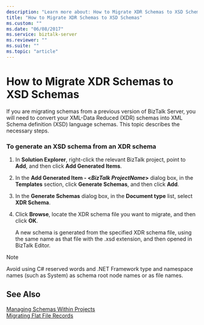 ```yaml
---
description: "Learn more about: How to Migrate XDR Schemas to XSD Schemas"
title: "How to Migrate XDR Schemas to XSD Schemas"
ms.custom: ""
ms.date: "06/08/2017"
ms.service: biztalk-server
ms.reviewer: ""
ms.suite: ""
ms.topic: "article"
---
```

# How to Migrate XDR Schemas to XSD Schemas
If you are migrating schemas from a previous version of BizTalk Server, you will need to convert your XML-Data Reduced (XDR) schemas into XML Schema definition (XSD) language schemas. This topic describes the necessary steps.  
  
### To generate an XSD schema from an XDR schema  
  
1.  In **Solution Explorer**, right-click the relevant BizTalk project, point to **Add**, and then click **Add Generated Items**.  
  
2.  In the **Add Generated Item - \<*BizTalk ProjectName*\>** dialog box, in the **Templates** section, click **Generate Schemas**, and then click **Add**.  
  
3.  In the **Generate Schemas** dialog box, in the **Document type** list, select **XDR Schema**.  
  
4.  Click **Browse**, locate the XDR schema file you want to migrate, and then click **OK**.  
  
     A new schema is generated from the specified XDR schema file, using the same name as that file with the .xsd extension, and then opened in BizTalk Editor.  
  
> [!NOTE]
>  Avoid using C# reserved words and .NET Framework type and namespace names (such as System) as schema root node names or as file names.  
  
## See Also  
 [Managing Schemas Within Projects](../core/managing-schemas-within-projects.md)   
 [Migrating Flat File Records](../core/migrating-flat-file-records.md)
